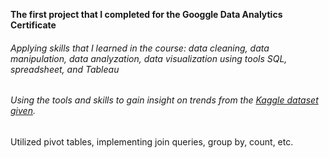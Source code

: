 **The first project that I completed for the Googgle Data Analytics Certificate**
###### *Applying skills that I learned in the course: data cleaning, data manipulation, data analyzation, data visualization using tools SQL, spreadsheet, and Tableau*
###### Using the tools and skills to gain insight on trends from the [Kaggle dataset given](https://www.kaggle.com/code/gizellef/fitbit-fitness-tracker-data-bellabeat-case-study).
Utilized pivot tables, implementing join queries, group by, count, etc.
